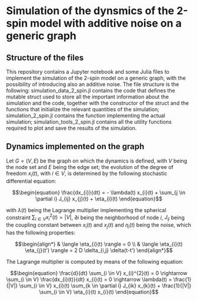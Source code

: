 # Simulation of the dynsmics of the 2-spin model with additive noise on a generic graph 

## Structure of the files

This repository contains a Jupyter notebook and some Julia files to implement the simulation of the 2-spin model on a generic graph, with the possibility of introducing also an additive noise. 
The file structure is the following: simulation_data_2_spin.jl contains the code that defines the mutable struct used to store all the important information about the simulation and the code, together with the constructor of the struct and the functions that initialize the relevant quantities of the simulation; simulation_2_spin.jl contains the function implementing the actual simulation; simulation_tools_2_spin.jl contains all the utility functions required to plot and save the results of the simulation.


## Dynamics implemented on the graph

Let $G=(V,E)$ be the graph on which the dynamics is defined, with $V$ being the node set and $E$ being the edge set; the evolution of the degree of freedom $x_{i}(t)$, with $i \in V$, is determined by the following stochastic differential equation:
```math
\begin{equation}
    \frac{dx_{i}}{dt} = - \lambda(t) x_{i}(t) + \sum_{j \in \partial i} J_{ij} x_{j}(t) + \eta_{i}(t)
\end{equation}
```
with $\lambda (t)$ being the Lagrange multiplier implementing the spherical constraint $\sum_{i \in V} x_{i}^{2}(t) = |V|$, $\partial i$ being the neighborhood of node $i$, $J_{ij}$ being the coupling constant between $x_{i}(t)$ and $x_{j}(t)$ and $\eta_{i}(t)$ being the noise, which has the following properties:
```math
\begin{align*}
    & \langle \eta_{i}(t) \rangle = 0 \\
    & \langle \eta_{i}(t) \eta_{j}(t') \rangle = 2 D \delta_{i,j} \delta(t-t')
\end{align*}
```
The Lagrange multiplier is computed by means of the following equation:
```math
\begin{equation}
    \frac{d}{dt} \sum_{i \in V} x_{i}^{2}(t) = 0 \rightarrow \sum_{i \in V} \frac{dx_{i}(t)}{dt} x_{i}(t) = 0 \rightarrow \lambda(t) = \frac{1}{|V|} \sum_{i \in V} x_{i}(t) \sum_{k \in \partial i} J_{ik} x_{k}(t) + \frac{1}{|V|} \sum_{i \in V} \eta_{i}(t) x_{i}(t)
\end{equation}
```
